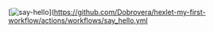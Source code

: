 [![say-hello](https://github.com/Dobrovera/hexlet-my-first-workflow/actions/workflows/say_hello.yml/badge.svg)](https://github.com/Dobrovera/hexlet-my-first-workflow/actions/workflows/say_hello.yml
